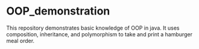 # OOP_demonstration
This repository demonstrates basic knowledge of OOP in java. It uses composition, inheritance, and polymorphism to take and print a hamburger meal order.
